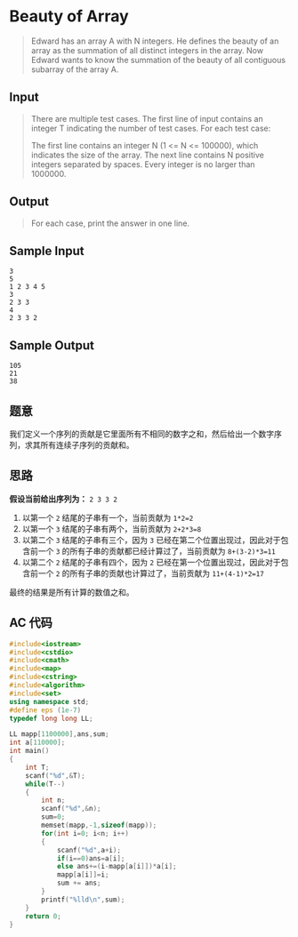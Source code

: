 # Beauty of Array

> Edward has an array A with N integers. He defines the beauty of an array as the summation of all distinct integers in the array. Now Edward wants to know the summation of the beauty of all contiguous subarray of the array A.



## **Input**

> There are multiple test cases. The first line of input contains an integer T indicating the number of test cases. For each test case:
>
> The first line contains an integer N (1 <= N <= 100000), which indicates the size of the array. The next line contains N positive integers separated by spaces. Every integer is no larger than 1000000.



## **Output**

> For each case, print the answer in one line.



## **Sample Input**

    3
    5
    1 2 3 4 5
    3
    2 3 3
    4
    2 3 3 2



## **Sample Output**

    105
    21
    38



## **题意**

我们定义一个序列的贡献是它里面所有不相同的数字之和，然后给出一个数字序列，求其所有连续子序列的贡献和。



## **思路**

**假设当前给出序列为：** `2 3 3 2`

1. 以第一个 `2` 结尾的子串有一个，当前贡献为 `1*2=2`
2. 以第一个 `3` 结尾的子串有两个，当前贡献为 `2+2*3=8`
3. 以第二个 `3` 结尾的子串有三个，因为 `3` 已经在第二个位置出现过，因此对于包含前一个 `3` 的所有子串的贡献都已经计算过了，当前贡献为 `8+(3-2)*3=11`
4. 以第二个 `2` 结尾的子串有四个，因为 `2` 已经在第一个位置出现过，因此对于包含前一个 `2` 的所有子串的贡献也计算过了，当前贡献为 `11+(4-1)*2=17`

最终的结果是所有计算的数值之和。



## **AC 代码**

```cpp
#include<iostream>
#include<cstdio>
#include<cmath>
#include<map>
#include<cstring>
#include<algorithm>
#include<set>
using namespace std;
#define eps (1e-7)
typedef long long LL;

LL mapp[1100000],ans,sum;
int a[110000];
int main()
{
    int T;
    scanf("%d",&T);
    while(T--)
    {
        int n;
        scanf("%d",&n);
        sum=0;
        memset(mapp,-1,sizeof(mapp));
        for(int i=0; i<n; i++)
        {
            scanf("%d",a+i);
            if(i==0)ans=a[i];
            else ans+=(i-mapp[a[i]])*a[i];
            mapp[a[i]]=i;
            sum += ans;
        }
        printf("%lld\n",sum);
    }
    return 0;
}
```


